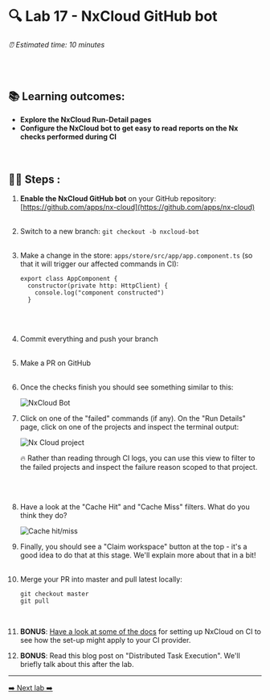 # 🔍 Lab 17 - NxCloud GitHub bot

###### ⏰ Estimated time: 10 minutes
<br />

## 📚 Learning outcomes:

- **Explore the NxCloud Run-Detail pages**
- **Configure the NxCloud bot to get easy to read reports on the Nx checks performed during CI**
<br /><br /><br />

## 🏋️‍♀️ Steps :

1. **Enable the NxCloud GitHub bot** on your GitHub repository: [https://github.com/apps/nx-cloud](https://github.com/apps/nx-cloud)
   <br /> <br />
2. Switch to a new branch: `git checkout -b nxcloud-bot`
   <br /> <br />

3. Make a change in the store: `apps/store/src/app/app.component.ts` (so that it will trigger our affected commands in CI):

    ```
    export class AppComponent {
      constructor(private http: HttpClient) {
        console.log("component constructed")
      }
    ```

   <br /> <br />

4. Commit everything and push your branch
   <br /> <br />
5. Make a PR on GitHub
   <br /> <br />
6. Once the checks finish you should see something similar to this:

    ![NxCloud Bot](./nx_cloud_bot.png)
    <br />
    
7. Click on one of the "failed" commands (if any). On the "Run Details" page, click on one of the projects and inspect the terminal output:

    ![Nx Cloud project](./nx-cloud-projects.png)
    
    🔥 Rather than reading through CI logs, you can use this view to filter to the failed projects and inspect the failure reason scoped to that project.

    <br /> <br />
    
8. Have a look at the "Cache Hit" and "Cache Miss" filters. What do you think they do?

    ![Cache hit/miss](./cache_hit_miss.png)
    <br />
    
9. Finally, you should see a "Claim workspace" button at the top - it's a good idea to do that at this stage. We'll explain more about that in a bit!
   <br /> <br />

10. Merge your PR into master and pull latest locally:

    ```
    git checkout master
    git pull
    ```
    <br />

11. **BONUS**: [Have a look at some of the docs](https://nx.dev/nx-cloud/intro/what-is-nx-cloud) for setting up NxCloud on CI to see how the set-up might apply to your CI provider.
12. **BONUS**: Read this blog post on "Distributed Task Execution". We'll briefly talk about this after the lab.

---

[➡️ Next lab ➡️](../lab18/LAB.md)
